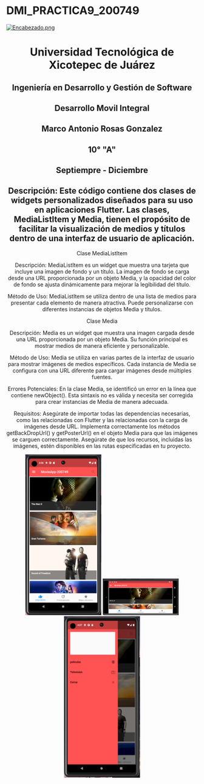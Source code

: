 # DMI_PRACTICA9_200749

[![Encabezado.png](https://i.postimg.cc/PJKtvHNC/Encabezado.png)](https://postimg.cc/K3kXCdPb)

<div align="center">
  
# Universidad Tecnológica de Xicotepec de Juárez

## Ingeniería en Desarrollo y Gestión de Software

## Desarrollo Movil Integral

## Marco Antonio Rosas Gonzalez
 
## 10° "A"

## Septiempre - Diciembre

## Descripción: Este código contiene dos clases de widgets personalizados diseñados para su uso en aplicaciones Flutter. Las clases, MediaListItem y Media, tienen el propósito de facilitar la visualización de medios y títulos dentro de una interfaz de usuario de aplicación.

Clase MediaListItem

Descripción: MediaListItem es un widget que muestra una tarjeta que incluye una imagen de fondo y un título. La imagen de fondo se carga desde una URL proporcionada por un objeto Media, y la opacidad del color de fondo se ajusta dinámicamente para mejorar la legibilidad del título.

Método de Uso: MediaListItem se utiliza dentro de una lista de medios para presentar cada elemento de manera atractiva. Puede personalizarse con diferentes instancias de objetos Media y títulos.

Clase Media

Descripción: Media es un widget que muestra una imagen cargada desde una URL proporcionada por un objeto Media. Su función principal es mostrar medios de manera eficiente y personalizable.

Método de Uso: Media se utiliza en varias partes de la interfaz de usuario para mostrar imágenes de medios específicos. Cada instancia de Media se configura con una URL diferente para cargar imágenes desde múltiples fuentes.

Errores Potenciales: En la clase Media, se identificó un error en la línea que contiene newObject(). Esta sintaxis no es válida y necesita ser corregida para crear instancias de Media de manera adecuada.

Requisitos: Asegúrate de importar todas las dependencias necesarias, como las relacionadas con Flutter y las relacionadas con la carga de imágenes desde URL. Implementa correctamente los métodos getBackDropUrl() y getPosterUrl() en el objeto Media para que las imágenes se carguen correctamente. Asegúrate de que los recursos, incluidas las imágenes, estén disponibles en las rutas especificadas en tu proyecto.


<p align="center">
<img src="./assets/1.png" width="200" alt="Captura de Pantalla 1">
<img src="./assets/2.png" width="200" alt="Captura de Pantalla 2">
<img src="./assets/3.png" width="200" alt="Captura de Pantalla 3">
</p>




&nbsp;
&nbsp;

&nbsp;
&nbsp;

<br>
<br>
